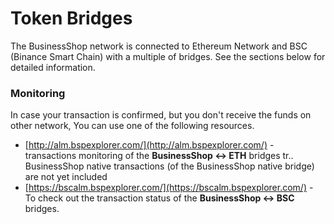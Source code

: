 # Token Bridges

The BusinessShop network is connected to Ethereum Network and BSC \(Binance Smart Chain\) with a multiple of bridges. See the sections below for detailed information.

### Monitoring

In case your transaction is confirmed, but you don't receive the funds on other network, You can use one of the following resources.

* [http://alm.bspexplorer.com/](http://alm.bspexplorer.com/) - transactions monitoring of the **BusinessShop &lt;-&gt; ETH** bridges tr.. BusinessShop native transactions \(of the BusinessShop native bridge\) are not yet included
* [https://bscalm.bspexplorer.com/](https://bscalm.bspexplorer.com/) - To check out the transaction status of the **BusinessShop &lt;-&gt; BSC** bridges.

